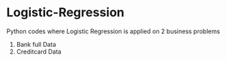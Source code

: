 # Logistic-Regression
Python codes where Logistic Regression is applied on 2 business problems

1) Bank full Data
2) Creditcard Data

